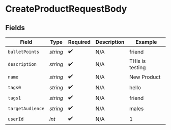 # CreateProductRequestBody


## Fields

| Field              | Type               | Required           | Description        | Example            |
| ------------------ | ------------------ | ------------------ | ------------------ | ------------------ |
| `bulletPoints`     | *string*           | :heavy_check_mark: | N/A                | friend             |
| `description`      | *string*           | :heavy_check_mark: | N/A                | THis is testing    |
| `name`             | *string*           | :heavy_check_mark: | N/A                | New Product        |
| `tags0`            | *string*           | :heavy_check_mark: | N/A                | hello              |
| `tags1`            | *string*           | :heavy_check_mark: | N/A                | friend             |
| `targetAudience`   | *string*           | :heavy_check_mark: | N/A                | males              |
| `userId`           | *int*              | :heavy_check_mark: | N/A                | 1                  |